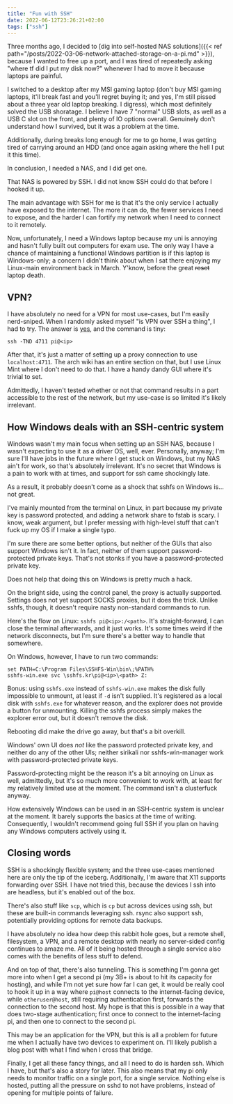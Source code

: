 ```yaml
---
title: "Fun with SSH"
date: 2022-06-12T23:26:21+02:00
tags: ["ssh"]
---
```


Three months ago, I decided to [dig into self-hosted NAS solutions]({{< ref path="/posts/2022-03-06-network-attached-storage-on-a-pi.md" >}}), because I wanted to free up a port, and I was tired of repeatedly asking "where tf did I put my disk now?" whenever I had to move it because laptops are painful.

I switched to a desktop after my MSI gaming laptop (don't buy MSI gaming laptops, it'll break fast and you'll regret buying it; and yes, I'm still pissed about a three year old laptop breaking. I digress), which most definitely solved the USB shoratage. I believe I have 7 "normal" USB slots, as well as a USB C slot on the front, and plenty of IO options overall. Genuinely don't understand how I survived, but it was a problem at the time.

Additionally, during breaks long enough for me to go home, I was getting tired of carrying around an HDD (and once again asking where the hell I put it this time).

In conclusion, I needed a NAS, and I did get one.

That NAS is powered by SSH. I did not know SSH could do that before I hooked it up. 

The main advantage with SSH for me is that it's the only service I actually have exposed to the internet. The more it can do, the fewer services I need to expose, and the harder I can fortify my network when I need to connect to it remotely.

Now, unfortunately, I need a Windows laptop because my uni is annoying and hasn't fully built out computers for exam use. The only way I have a chance of maintaining a functional Windows partition is if this laptop is Windows-only; a concern I didn't think about when I sat there enjoying my Linux-main environment back in March. Y'know, before the great ~~reset~~ laptop death.

## VPN?

I have absolutely no need for a VPN for most use-cases, but I'm easily nerd-sniped. When I randomly asked myself "is VPN over SSH a thing", I had to try. The answer is [yes](https://wiki.archlinux.org/title/VPN_over_SSH), and the command is tiny:

```
ssh -TND 4711 pi@<ip>
```

After that, it's just a matter of setting up a proxy connection to use `localhost:4711`. The arch wiki has an entire section on that, but I use Linux Mint where I don't need to do that. I have a handy dandy GUI where it's trivial to set. 

Admittedly, I haven't tested whether or not that command results in a part accessible to the rest of the network, but my use-case is so limited it's likely irrelevant. 

## How Windows deals with an SSH-centric system

Windows wasn't my main focus when setting up an SSH NAS, because I wasn't expecting to use it as a driver OS, well, ever. Personally, anyway; I'm sure I'll have jobs in the future where I get stuck on Windows, but my NAS ain't for work, so that's absolutely irrelevant. It's no secret that Windows is a pain to work with at times, and support for ssh came shockingly late.

As a result, it probably doesn't come as a shock that sshfs on Windows is... not great.

I've mainly mounted from the terminal on Linux, in part because my private key is password protected, and adding a network share to fstab is scary. I know, weak argument, but I prefer messing with high-level stuff that can't fuck up my OS if I make a single typo.

I'm sure there are some better options, but neither of the GUIs that also support Windows isn't it. In fact, neither of them support password-protected private keys. That's not stonks if you have a password-protected private key.

Does not help that doing this on Windows is pretty much a hack.

On the bright side, using the control panel, the proxy is actually supported. Settings does not yet support SOCKS proxies, but it does the trick. Unlike sshfs, though, it doesn't require nasty non-standard commands to run.

Here's the flow on Linux: `sshfs pi@<ip>:/<path>`. It's straight-forward, I can close the terminal afterwards, and it just works. It's some times weird if the network disconnects, but I'm sure there's a better way to handle that somewhere.

On Windows, however, I have to run two commands:
```
set PATH=C:\Program Files\SSHFS-Win\bin\;%PATH%
sshfs-win.exe svc \sshfs.kr\pi@<ip>\<path> Z:
```

Bonus: using `sshfs.exe` instead of `sshfs-win.exe` makes the disk fully impossible to unmount, at least if `-d` isn't supplied. It's registered as a local disk with `sshfs.exe` for whatever reason, and the explorer does not provide a button for unmounting. Killing the sshfs process simply makes the explorer error out, but it doesn't remove the disk.

Rebooting did make the drive go away, but that's a bit overkill.

Windows' own UI does _not_ like the password protected private key, and neither do any of the other UIs; neither sirikali nor sshfs-win-manager work with password-protected private keys.

Password-protecting might be the reason it's a bit annoying on Linux as well, admittedly, but it's so much more convenient to work with, at least for my relatively limited use at the moment. The command isn't a clusterfuck anyway.

How extensively Windows can be used in an SSH-centric system is unclear at the moment. It barely supports the basics at the time of writing. Consequently, I wouldn't recommend going full SSH if you plan on having any Windows computers actively using it.

## Closing words

SSH is a shockingly flexible system; and the three use-cases mentioned here are only the tip of the iceberg. Additionally, I'm aware that X11 supports forwarding over SSH. I have not tried this, because the devices I ssh into are headless, but it's enabled out of the box.

There's also stuff like `scp`, which is `cp` but across devices using ssh, but these are built-in commands leveraging ssh. rsync also support ssh, potentially providing options for remote data backups.

I have absolutely no idea how deep this rabbit hole goes, but a remote shell, filesystem, a VPN, and a remote desktop with nearly no server-sided config continues to amaze me. All of it being hosted through a single service also comes with the benefits of less stuff to defend.

And on top of that, there's also tunneling. This is something I'm gonna get more into when I get a second pi (my 3B+ is about to hit its capacity for hosting), and while I'm not yet sure how far I can get, it would be really cool to hook it up in a way where `pi@host` connects to the internet-facing device, while `otheruser@host`, still requiring authentication first, forwards the connection to the second host. My hope is that this is possible in a way that does two-stage authentication; first once to connect to the internet-facing pi, and then one to connect to the second pi.

This may be an application for the VPN, but this is all a problem for future me when I actually have two devices to experiment on. I'll likely publish a blog post with what I find when I cross that bridge.

Finally, I get all these fancy things, and all I need to do is harden ssh. Which I have, but that's also a story for later. This also means that my pi only needs to monitor traffic on a single port, for a single service. Nothing else is hosted, putting all the pressure on sshd to not have problems, instead of opening for multiple points of failure.
